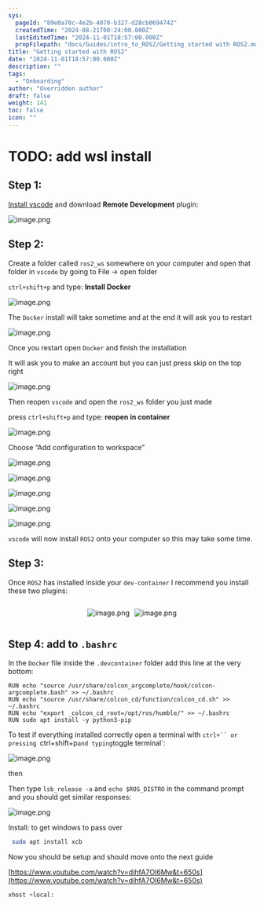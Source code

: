 ```yaml
---
sys:
  pageId: "89e0a78c-4e2b-4070-b327-d28cb0694742"
  createdTime: "2024-08-21T00:24:00.000Z"
  lastEditedTime: "2024-11-01T18:57:00.000Z"
  propFilepath: "docs/Guides/intro_to_ROS2/Getting started with ROS2.md"
title: "Getting started with ROS2"
date: "2024-11-01T18:57:00.000Z"
description: ""
tags:
  - "Onboarding"
author: "Overridden author"
draft: false
weight: 141
toc: false
icon: ""
---
```


# TODO: add wsl install

## Step 1:

[Install vscode](https://code.visualstudio.com/download) and download **Remote Development** plugin:

![image.png](https://prod-files-secure.s3.us-west-2.amazonaws.com/d518164a-d88e-44d1-a4ee-3adb3bd8bce0/efb52993-1881-4a40-b95e-6f020334f022/image.png?X-Amz-Algorithm=AWS4-HMAC-SHA256&X-Amz-Content-Sha256=UNSIGNED-PAYLOAD&X-Amz-Credential=ASIAZI2LB466Z6CMVZ7L%2F20250328%2Fus-west-2%2Fs3%2Faws4_request&X-Amz-Date=20250328T140837Z&X-Amz-Expires=3600&X-Amz-Security-Token=IQoJb3JpZ2luX2VjEPb%2F%2F%2F%2F%2F%2F%2F%2F%2F%2FwEaCXVzLXdlc3QtMiJIMEYCIQCNn1RJL9WevyNIeNC513v4k15Z8D2V%2FH1%2B9jIjxbF2iAIhAKx2Al1GMbvM%2F2%2BLwfWrNnRJqnR5ShxvCFoICRI2aeEzKv8DCF8QABoMNjM3NDIzMTgzODA1IgxoiA0%2FZKzUh9b5agAq3APyP%2BdnuQ8AeV%2BwR1XZY6KIBx0Znv9GJQkfPrLwrlypLgpxvyzNJPOmiyHrNcWKnywE9w1SKW0BdxhBQlswcf5V2lA3ItgQhIE7zFNpYzZE%2BuKtZNB3ORbx08CNDggWmiknjAZvL%2FgOmM7WJi19Ur8uv1hSO%2Bf5nA0cfPxJokZwdlPLuN1T1z8YqFb%2FPPPoECHWoCdDAHb43mFeN6KGcH2QTYyqOxB9rfxbLjEteE5I7vIixET%2B54fW3tYqfmdaKlBfJxj3VpFFCuSG0O2NCTNJ%2BfsGJcl5tdVZh2DX2I1%2Fr7XBv4uPRjV%2FbYoH1E%2BveUxxT5Rl4EDy0Q9T3ACBZfGtEa7du0BV0c20LFi8%2Be5dRnEntGgBjsW%2BVhlmK7iNV2Y7brb18Cd30kyRUh4DnNxpsPpgokbJZOmu6PMVXWf26e5hq%2Bfi0X7YUyLpBg2aLF0qgg36776H3ZruPNZWMWlVXdWUSmNIETAecinGZZiAACTw%2Fk%2BPGokbm0q%2BeSbJrXt2P5udi09QNmxStjwDZ40204aEsmf25QgWnCAZu6N34ujPkMbrvGQYYbKWYq4JfC2MNYJgPcklZM4sirdoS%2FJHXmY0GRw7VA99ITOnZQKnxR6HJa6LYv5z5P%2B0uDCI0Zq%2FBjqkAadrBvumvtIjoZ4rZGDzaPsutz2S4UQ37MqvWkFFX1GZC2gvFk61vgOh1B91RxKlfW4%2By357J2%2FOBgIsLhlLxyowQUuXNeMTVK%2Fop9dBOmqcgPa19K%2BDmQCB%2BIj%2Fh58v3CDY7ReTbGvcGbaOCB8tYT9yQS4pIXQg%2BNXG3qsvqDMXLTCwHpyGUQLfrOPJe5rrcAsHZ2LugDeyAoxPK96VomP6F8RI&X-Amz-Signature=fc1829f5e621778b91a4d3a33dd37cdad3ed7b8ef142cf761e8662d8b3d942ec&X-Amz-SignedHeaders=host&x-id=GetObject)

## Step 2:

Create a folder called `ros2_ws` somewhere on your computer and open that folder in `vscode` by going to File → open folder 

`ctrl+shift+p` and type: **Install Docker**

![image.png](https://prod-files-secure.s3.us-west-2.amazonaws.com/d518164a-d88e-44d1-a4ee-3adb3bd8bce0/2269dc0e-1cd5-47ff-bceb-c04ad9b2eab0/image.png?X-Amz-Algorithm=AWS4-HMAC-SHA256&X-Amz-Content-Sha256=UNSIGNED-PAYLOAD&X-Amz-Credential=ASIAZI2LB466Z6CMVZ7L%2F20250328%2Fus-west-2%2Fs3%2Faws4_request&X-Amz-Date=20250328T140837Z&X-Amz-Expires=3600&X-Amz-Security-Token=IQoJb3JpZ2luX2VjEPb%2F%2F%2F%2F%2F%2F%2F%2F%2F%2FwEaCXVzLXdlc3QtMiJIMEYCIQCNn1RJL9WevyNIeNC513v4k15Z8D2V%2FH1%2B9jIjxbF2iAIhAKx2Al1GMbvM%2F2%2BLwfWrNnRJqnR5ShxvCFoICRI2aeEzKv8DCF8QABoMNjM3NDIzMTgzODA1IgxoiA0%2FZKzUh9b5agAq3APyP%2BdnuQ8AeV%2BwR1XZY6KIBx0Znv9GJQkfPrLwrlypLgpxvyzNJPOmiyHrNcWKnywE9w1SKW0BdxhBQlswcf5V2lA3ItgQhIE7zFNpYzZE%2BuKtZNB3ORbx08CNDggWmiknjAZvL%2FgOmM7WJi19Ur8uv1hSO%2Bf5nA0cfPxJokZwdlPLuN1T1z8YqFb%2FPPPoECHWoCdDAHb43mFeN6KGcH2QTYyqOxB9rfxbLjEteE5I7vIixET%2B54fW3tYqfmdaKlBfJxj3VpFFCuSG0O2NCTNJ%2BfsGJcl5tdVZh2DX2I1%2Fr7XBv4uPRjV%2FbYoH1E%2BveUxxT5Rl4EDy0Q9T3ACBZfGtEa7du0BV0c20LFi8%2Be5dRnEntGgBjsW%2BVhlmK7iNV2Y7brb18Cd30kyRUh4DnNxpsPpgokbJZOmu6PMVXWf26e5hq%2Bfi0X7YUyLpBg2aLF0qgg36776H3ZruPNZWMWlVXdWUSmNIETAecinGZZiAACTw%2Fk%2BPGokbm0q%2BeSbJrXt2P5udi09QNmxStjwDZ40204aEsmf25QgWnCAZu6N34ujPkMbrvGQYYbKWYq4JfC2MNYJgPcklZM4sirdoS%2FJHXmY0GRw7VA99ITOnZQKnxR6HJa6LYv5z5P%2B0uDCI0Zq%2FBjqkAadrBvumvtIjoZ4rZGDzaPsutz2S4UQ37MqvWkFFX1GZC2gvFk61vgOh1B91RxKlfW4%2By357J2%2FOBgIsLhlLxyowQUuXNeMTVK%2Fop9dBOmqcgPa19K%2BDmQCB%2BIj%2Fh58v3CDY7ReTbGvcGbaOCB8tYT9yQS4pIXQg%2BNXG3qsvqDMXLTCwHpyGUQLfrOPJe5rrcAsHZ2LugDeyAoxPK96VomP6F8RI&X-Amz-Signature=20a5113d451dd5d6d959888260ac4c6f91c3f3dc0d58de3f0368eccf29631422&X-Amz-SignedHeaders=host&x-id=GetObject)

The `Docker` install will take sometime and at the end it will ask you to restart

![image.png](https://prod-files-secure.s3.us-west-2.amazonaws.com/d518164a-d88e-44d1-a4ee-3adb3bd8bce0/ed233f78-be33-4b1f-b89c-9c346c0e961e/image.png?X-Amz-Algorithm=AWS4-HMAC-SHA256&X-Amz-Content-Sha256=UNSIGNED-PAYLOAD&X-Amz-Credential=ASIAZI2LB466Z6CMVZ7L%2F20250328%2Fus-west-2%2Fs3%2Faws4_request&X-Amz-Date=20250328T140837Z&X-Amz-Expires=3600&X-Amz-Security-Token=IQoJb3JpZ2luX2VjEPb%2F%2F%2F%2F%2F%2F%2F%2F%2F%2FwEaCXVzLXdlc3QtMiJIMEYCIQCNn1RJL9WevyNIeNC513v4k15Z8D2V%2FH1%2B9jIjxbF2iAIhAKx2Al1GMbvM%2F2%2BLwfWrNnRJqnR5ShxvCFoICRI2aeEzKv8DCF8QABoMNjM3NDIzMTgzODA1IgxoiA0%2FZKzUh9b5agAq3APyP%2BdnuQ8AeV%2BwR1XZY6KIBx0Znv9GJQkfPrLwrlypLgpxvyzNJPOmiyHrNcWKnywE9w1SKW0BdxhBQlswcf5V2lA3ItgQhIE7zFNpYzZE%2BuKtZNB3ORbx08CNDggWmiknjAZvL%2FgOmM7WJi19Ur8uv1hSO%2Bf5nA0cfPxJokZwdlPLuN1T1z8YqFb%2FPPPoECHWoCdDAHb43mFeN6KGcH2QTYyqOxB9rfxbLjEteE5I7vIixET%2B54fW3tYqfmdaKlBfJxj3VpFFCuSG0O2NCTNJ%2BfsGJcl5tdVZh2DX2I1%2Fr7XBv4uPRjV%2FbYoH1E%2BveUxxT5Rl4EDy0Q9T3ACBZfGtEa7du0BV0c20LFi8%2Be5dRnEntGgBjsW%2BVhlmK7iNV2Y7brb18Cd30kyRUh4DnNxpsPpgokbJZOmu6PMVXWf26e5hq%2Bfi0X7YUyLpBg2aLF0qgg36776H3ZruPNZWMWlVXdWUSmNIETAecinGZZiAACTw%2Fk%2BPGokbm0q%2BeSbJrXt2P5udi09QNmxStjwDZ40204aEsmf25QgWnCAZu6N34ujPkMbrvGQYYbKWYq4JfC2MNYJgPcklZM4sirdoS%2FJHXmY0GRw7VA99ITOnZQKnxR6HJa6LYv5z5P%2B0uDCI0Zq%2FBjqkAadrBvumvtIjoZ4rZGDzaPsutz2S4UQ37MqvWkFFX1GZC2gvFk61vgOh1B91RxKlfW4%2By357J2%2FOBgIsLhlLxyowQUuXNeMTVK%2Fop9dBOmqcgPa19K%2BDmQCB%2BIj%2Fh58v3CDY7ReTbGvcGbaOCB8tYT9yQS4pIXQg%2BNXG3qsvqDMXLTCwHpyGUQLfrOPJe5rrcAsHZ2LugDeyAoxPK96VomP6F8RI&X-Amz-Signature=70c6f4d8b5d4ad2b920098de5eac6f682846fa500b9cc7eab3daa20cb7cf0b1b&X-Amz-SignedHeaders=host&x-id=GetObject)

Once you restart open `Docker` and finish the installation

It will ask you to make an account but you can just press skip on the top right

![image.png](https://prod-files-secure.s3.us-west-2.amazonaws.com/d518164a-d88e-44d1-a4ee-3adb3bd8bce0/21010ad9-1659-4fd9-9f59-9932a09b2a3d/image.png?X-Amz-Algorithm=AWS4-HMAC-SHA256&X-Amz-Content-Sha256=UNSIGNED-PAYLOAD&X-Amz-Credential=ASIAZI2LB466Z6CMVZ7L%2F20250328%2Fus-west-2%2Fs3%2Faws4_request&X-Amz-Date=20250328T140837Z&X-Amz-Expires=3600&X-Amz-Security-Token=IQoJb3JpZ2luX2VjEPb%2F%2F%2F%2F%2F%2F%2F%2F%2F%2FwEaCXVzLXdlc3QtMiJIMEYCIQCNn1RJL9WevyNIeNC513v4k15Z8D2V%2FH1%2B9jIjxbF2iAIhAKx2Al1GMbvM%2F2%2BLwfWrNnRJqnR5ShxvCFoICRI2aeEzKv8DCF8QABoMNjM3NDIzMTgzODA1IgxoiA0%2FZKzUh9b5agAq3APyP%2BdnuQ8AeV%2BwR1XZY6KIBx0Znv9GJQkfPrLwrlypLgpxvyzNJPOmiyHrNcWKnywE9w1SKW0BdxhBQlswcf5V2lA3ItgQhIE7zFNpYzZE%2BuKtZNB3ORbx08CNDggWmiknjAZvL%2FgOmM7WJi19Ur8uv1hSO%2Bf5nA0cfPxJokZwdlPLuN1T1z8YqFb%2FPPPoECHWoCdDAHb43mFeN6KGcH2QTYyqOxB9rfxbLjEteE5I7vIixET%2B54fW3tYqfmdaKlBfJxj3VpFFCuSG0O2NCTNJ%2BfsGJcl5tdVZh2DX2I1%2Fr7XBv4uPRjV%2FbYoH1E%2BveUxxT5Rl4EDy0Q9T3ACBZfGtEa7du0BV0c20LFi8%2Be5dRnEntGgBjsW%2BVhlmK7iNV2Y7brb18Cd30kyRUh4DnNxpsPpgokbJZOmu6PMVXWf26e5hq%2Bfi0X7YUyLpBg2aLF0qgg36776H3ZruPNZWMWlVXdWUSmNIETAecinGZZiAACTw%2Fk%2BPGokbm0q%2BeSbJrXt2P5udi09QNmxStjwDZ40204aEsmf25QgWnCAZu6N34ujPkMbrvGQYYbKWYq4JfC2MNYJgPcklZM4sirdoS%2FJHXmY0GRw7VA99ITOnZQKnxR6HJa6LYv5z5P%2B0uDCI0Zq%2FBjqkAadrBvumvtIjoZ4rZGDzaPsutz2S4UQ37MqvWkFFX1GZC2gvFk61vgOh1B91RxKlfW4%2By357J2%2FOBgIsLhlLxyowQUuXNeMTVK%2Fop9dBOmqcgPa19K%2BDmQCB%2BIj%2Fh58v3CDY7ReTbGvcGbaOCB8tYT9yQS4pIXQg%2BNXG3qsvqDMXLTCwHpyGUQLfrOPJe5rrcAsHZ2LugDeyAoxPK96VomP6F8RI&X-Amz-Signature=ef15556a3ab3b5ca0607be1ec0b4fd817e2aede5cc953b98ef32d41514b4bb6e&X-Amz-SignedHeaders=host&x-id=GetObject)

Then reopen `vscode` and open the `ros2_ws` folder you just made

press `ctrl+shift+p` and type: **reopen in container**

![image.png](https://prod-files-secure.s3.us-west-2.amazonaws.com/d518164a-d88e-44d1-a4ee-3adb3bd8bce0/4e93b8c2-41ad-488c-8095-c74205196118/image.png?X-Amz-Algorithm=AWS4-HMAC-SHA256&X-Amz-Content-Sha256=UNSIGNED-PAYLOAD&X-Amz-Credential=ASIAZI2LB466Z6CMVZ7L%2F20250328%2Fus-west-2%2Fs3%2Faws4_request&X-Amz-Date=20250328T140837Z&X-Amz-Expires=3600&X-Amz-Security-Token=IQoJb3JpZ2luX2VjEPb%2F%2F%2F%2F%2F%2F%2F%2F%2F%2FwEaCXVzLXdlc3QtMiJIMEYCIQCNn1RJL9WevyNIeNC513v4k15Z8D2V%2FH1%2B9jIjxbF2iAIhAKx2Al1GMbvM%2F2%2BLwfWrNnRJqnR5ShxvCFoICRI2aeEzKv8DCF8QABoMNjM3NDIzMTgzODA1IgxoiA0%2FZKzUh9b5agAq3APyP%2BdnuQ8AeV%2BwR1XZY6KIBx0Znv9GJQkfPrLwrlypLgpxvyzNJPOmiyHrNcWKnywE9w1SKW0BdxhBQlswcf5V2lA3ItgQhIE7zFNpYzZE%2BuKtZNB3ORbx08CNDggWmiknjAZvL%2FgOmM7WJi19Ur8uv1hSO%2Bf5nA0cfPxJokZwdlPLuN1T1z8YqFb%2FPPPoECHWoCdDAHb43mFeN6KGcH2QTYyqOxB9rfxbLjEteE5I7vIixET%2B54fW3tYqfmdaKlBfJxj3VpFFCuSG0O2NCTNJ%2BfsGJcl5tdVZh2DX2I1%2Fr7XBv4uPRjV%2FbYoH1E%2BveUxxT5Rl4EDy0Q9T3ACBZfGtEa7du0BV0c20LFi8%2Be5dRnEntGgBjsW%2BVhlmK7iNV2Y7brb18Cd30kyRUh4DnNxpsPpgokbJZOmu6PMVXWf26e5hq%2Bfi0X7YUyLpBg2aLF0qgg36776H3ZruPNZWMWlVXdWUSmNIETAecinGZZiAACTw%2Fk%2BPGokbm0q%2BeSbJrXt2P5udi09QNmxStjwDZ40204aEsmf25QgWnCAZu6N34ujPkMbrvGQYYbKWYq4JfC2MNYJgPcklZM4sirdoS%2FJHXmY0GRw7VA99ITOnZQKnxR6HJa6LYv5z5P%2B0uDCI0Zq%2FBjqkAadrBvumvtIjoZ4rZGDzaPsutz2S4UQ37MqvWkFFX1GZC2gvFk61vgOh1B91RxKlfW4%2By357J2%2FOBgIsLhlLxyowQUuXNeMTVK%2Fop9dBOmqcgPa19K%2BDmQCB%2BIj%2Fh58v3CDY7ReTbGvcGbaOCB8tYT9yQS4pIXQg%2BNXG3qsvqDMXLTCwHpyGUQLfrOPJe5rrcAsHZ2LugDeyAoxPK96VomP6F8RI&X-Amz-Signature=e66809044fd6d4aa002c4004cd32b9ed901912d028120653964411fbf8eed7d6&X-Amz-SignedHeaders=host&x-id=GetObject)

Choose “Add configuration to workspace”

![image.png](https://prod-files-secure.s3.us-west-2.amazonaws.com/d518164a-d88e-44d1-a4ee-3adb3bd8bce0/9560b282-5060-4989-ba37-97e7b2c22476/image.png?X-Amz-Algorithm=AWS4-HMAC-SHA256&X-Amz-Content-Sha256=UNSIGNED-PAYLOAD&X-Amz-Credential=ASIAZI2LB466Z6CMVZ7L%2F20250328%2Fus-west-2%2Fs3%2Faws4_request&X-Amz-Date=20250328T140837Z&X-Amz-Expires=3600&X-Amz-Security-Token=IQoJb3JpZ2luX2VjEPb%2F%2F%2F%2F%2F%2F%2F%2F%2F%2FwEaCXVzLXdlc3QtMiJIMEYCIQCNn1RJL9WevyNIeNC513v4k15Z8D2V%2FH1%2B9jIjxbF2iAIhAKx2Al1GMbvM%2F2%2BLwfWrNnRJqnR5ShxvCFoICRI2aeEzKv8DCF8QABoMNjM3NDIzMTgzODA1IgxoiA0%2FZKzUh9b5agAq3APyP%2BdnuQ8AeV%2BwR1XZY6KIBx0Znv9GJQkfPrLwrlypLgpxvyzNJPOmiyHrNcWKnywE9w1SKW0BdxhBQlswcf5V2lA3ItgQhIE7zFNpYzZE%2BuKtZNB3ORbx08CNDggWmiknjAZvL%2FgOmM7WJi19Ur8uv1hSO%2Bf5nA0cfPxJokZwdlPLuN1T1z8YqFb%2FPPPoECHWoCdDAHb43mFeN6KGcH2QTYyqOxB9rfxbLjEteE5I7vIixET%2B54fW3tYqfmdaKlBfJxj3VpFFCuSG0O2NCTNJ%2BfsGJcl5tdVZh2DX2I1%2Fr7XBv4uPRjV%2FbYoH1E%2BveUxxT5Rl4EDy0Q9T3ACBZfGtEa7du0BV0c20LFi8%2Be5dRnEntGgBjsW%2BVhlmK7iNV2Y7brb18Cd30kyRUh4DnNxpsPpgokbJZOmu6PMVXWf26e5hq%2Bfi0X7YUyLpBg2aLF0qgg36776H3ZruPNZWMWlVXdWUSmNIETAecinGZZiAACTw%2Fk%2BPGokbm0q%2BeSbJrXt2P5udi09QNmxStjwDZ40204aEsmf25QgWnCAZu6N34ujPkMbrvGQYYbKWYq4JfC2MNYJgPcklZM4sirdoS%2FJHXmY0GRw7VA99ITOnZQKnxR6HJa6LYv5z5P%2B0uDCI0Zq%2FBjqkAadrBvumvtIjoZ4rZGDzaPsutz2S4UQ37MqvWkFFX1GZC2gvFk61vgOh1B91RxKlfW4%2By357J2%2FOBgIsLhlLxyowQUuXNeMTVK%2Fop9dBOmqcgPa19K%2BDmQCB%2BIj%2Fh58v3CDY7ReTbGvcGbaOCB8tYT9yQS4pIXQg%2BNXG3qsvqDMXLTCwHpyGUQLfrOPJe5rrcAsHZ2LugDeyAoxPK96VomP6F8RI&X-Amz-Signature=64eb4efd58af001df8331b767fcef4a1312e3099e892c6a2ddbabbaa47108ae2&X-Amz-SignedHeaders=host&x-id=GetObject)

![image.png](https://prod-files-secure.s3.us-west-2.amazonaws.com/d518164a-d88e-44d1-a4ee-3adb3bd8bce0/2ee63f81-886b-48e8-a553-dc6e5eac99e4/image.png?X-Amz-Algorithm=AWS4-HMAC-SHA256&X-Amz-Content-Sha256=UNSIGNED-PAYLOAD&X-Amz-Credential=ASIAZI2LB466Z6CMVZ7L%2F20250328%2Fus-west-2%2Fs3%2Faws4_request&X-Amz-Date=20250328T140837Z&X-Amz-Expires=3600&X-Amz-Security-Token=IQoJb3JpZ2luX2VjEPb%2F%2F%2F%2F%2F%2F%2F%2F%2F%2FwEaCXVzLXdlc3QtMiJIMEYCIQCNn1RJL9WevyNIeNC513v4k15Z8D2V%2FH1%2B9jIjxbF2iAIhAKx2Al1GMbvM%2F2%2BLwfWrNnRJqnR5ShxvCFoICRI2aeEzKv8DCF8QABoMNjM3NDIzMTgzODA1IgxoiA0%2FZKzUh9b5agAq3APyP%2BdnuQ8AeV%2BwR1XZY6KIBx0Znv9GJQkfPrLwrlypLgpxvyzNJPOmiyHrNcWKnywE9w1SKW0BdxhBQlswcf5V2lA3ItgQhIE7zFNpYzZE%2BuKtZNB3ORbx08CNDggWmiknjAZvL%2FgOmM7WJi19Ur8uv1hSO%2Bf5nA0cfPxJokZwdlPLuN1T1z8YqFb%2FPPPoECHWoCdDAHb43mFeN6KGcH2QTYyqOxB9rfxbLjEteE5I7vIixET%2B54fW3tYqfmdaKlBfJxj3VpFFCuSG0O2NCTNJ%2BfsGJcl5tdVZh2DX2I1%2Fr7XBv4uPRjV%2FbYoH1E%2BveUxxT5Rl4EDy0Q9T3ACBZfGtEa7du0BV0c20LFi8%2Be5dRnEntGgBjsW%2BVhlmK7iNV2Y7brb18Cd30kyRUh4DnNxpsPpgokbJZOmu6PMVXWf26e5hq%2Bfi0X7YUyLpBg2aLF0qgg36776H3ZruPNZWMWlVXdWUSmNIETAecinGZZiAACTw%2Fk%2BPGokbm0q%2BeSbJrXt2P5udi09QNmxStjwDZ40204aEsmf25QgWnCAZu6N34ujPkMbrvGQYYbKWYq4JfC2MNYJgPcklZM4sirdoS%2FJHXmY0GRw7VA99ITOnZQKnxR6HJa6LYv5z5P%2B0uDCI0Zq%2FBjqkAadrBvumvtIjoZ4rZGDzaPsutz2S4UQ37MqvWkFFX1GZC2gvFk61vgOh1B91RxKlfW4%2By357J2%2FOBgIsLhlLxyowQUuXNeMTVK%2Fop9dBOmqcgPa19K%2BDmQCB%2BIj%2Fh58v3CDY7ReTbGvcGbaOCB8tYT9yQS4pIXQg%2BNXG3qsvqDMXLTCwHpyGUQLfrOPJe5rrcAsHZ2LugDeyAoxPK96VomP6F8RI&X-Amz-Signature=8335d793b232c4fcdac6693f0365635f0b1aa181f3cbdc6f41308a9bb9091aeb&X-Amz-SignedHeaders=host&x-id=GetObject)

![image.png](https://prod-files-secure.s3.us-west-2.amazonaws.com/d518164a-d88e-44d1-a4ee-3adb3bd8bce0/ae1580b2-b048-407e-aed9-b584224a7a04/image.png?X-Amz-Algorithm=AWS4-HMAC-SHA256&X-Amz-Content-Sha256=UNSIGNED-PAYLOAD&X-Amz-Credential=ASIAZI2LB466Z6CMVZ7L%2F20250328%2Fus-west-2%2Fs3%2Faws4_request&X-Amz-Date=20250328T140837Z&X-Amz-Expires=3600&X-Amz-Security-Token=IQoJb3JpZ2luX2VjEPb%2F%2F%2F%2F%2F%2F%2F%2F%2F%2FwEaCXVzLXdlc3QtMiJIMEYCIQCNn1RJL9WevyNIeNC513v4k15Z8D2V%2FH1%2B9jIjxbF2iAIhAKx2Al1GMbvM%2F2%2BLwfWrNnRJqnR5ShxvCFoICRI2aeEzKv8DCF8QABoMNjM3NDIzMTgzODA1IgxoiA0%2FZKzUh9b5agAq3APyP%2BdnuQ8AeV%2BwR1XZY6KIBx0Znv9GJQkfPrLwrlypLgpxvyzNJPOmiyHrNcWKnywE9w1SKW0BdxhBQlswcf5V2lA3ItgQhIE7zFNpYzZE%2BuKtZNB3ORbx08CNDggWmiknjAZvL%2FgOmM7WJi19Ur8uv1hSO%2Bf5nA0cfPxJokZwdlPLuN1T1z8YqFb%2FPPPoECHWoCdDAHb43mFeN6KGcH2QTYyqOxB9rfxbLjEteE5I7vIixET%2B54fW3tYqfmdaKlBfJxj3VpFFCuSG0O2NCTNJ%2BfsGJcl5tdVZh2DX2I1%2Fr7XBv4uPRjV%2FbYoH1E%2BveUxxT5Rl4EDy0Q9T3ACBZfGtEa7du0BV0c20LFi8%2Be5dRnEntGgBjsW%2BVhlmK7iNV2Y7brb18Cd30kyRUh4DnNxpsPpgokbJZOmu6PMVXWf26e5hq%2Bfi0X7YUyLpBg2aLF0qgg36776H3ZruPNZWMWlVXdWUSmNIETAecinGZZiAACTw%2Fk%2BPGokbm0q%2BeSbJrXt2P5udi09QNmxStjwDZ40204aEsmf25QgWnCAZu6N34ujPkMbrvGQYYbKWYq4JfC2MNYJgPcklZM4sirdoS%2FJHXmY0GRw7VA99ITOnZQKnxR6HJa6LYv5z5P%2B0uDCI0Zq%2FBjqkAadrBvumvtIjoZ4rZGDzaPsutz2S4UQ37MqvWkFFX1GZC2gvFk61vgOh1B91RxKlfW4%2By357J2%2FOBgIsLhlLxyowQUuXNeMTVK%2Fop9dBOmqcgPa19K%2BDmQCB%2BIj%2Fh58v3CDY7ReTbGvcGbaOCB8tYT9yQS4pIXQg%2BNXG3qsvqDMXLTCwHpyGUQLfrOPJe5rrcAsHZ2LugDeyAoxPK96VomP6F8RI&X-Amz-Signature=5e35dd52a54a10a47995640051893fdbd8ec7733880416aae7595f0abe36d078&X-Amz-SignedHeaders=host&x-id=GetObject)

![image.png](https://prod-files-secure.s3.us-west-2.amazonaws.com/d518164a-d88e-44d1-a4ee-3adb3bd8bce0/53255b28-f75e-430f-b9e3-c0ac8577e42b/image.png?X-Amz-Algorithm=AWS4-HMAC-SHA256&X-Amz-Content-Sha256=UNSIGNED-PAYLOAD&X-Amz-Credential=ASIAZI2LB466Z6CMVZ7L%2F20250328%2Fus-west-2%2Fs3%2Faws4_request&X-Amz-Date=20250328T140837Z&X-Amz-Expires=3600&X-Amz-Security-Token=IQoJb3JpZ2luX2VjEPb%2F%2F%2F%2F%2F%2F%2F%2F%2F%2FwEaCXVzLXdlc3QtMiJIMEYCIQCNn1RJL9WevyNIeNC513v4k15Z8D2V%2FH1%2B9jIjxbF2iAIhAKx2Al1GMbvM%2F2%2BLwfWrNnRJqnR5ShxvCFoICRI2aeEzKv8DCF8QABoMNjM3NDIzMTgzODA1IgxoiA0%2FZKzUh9b5agAq3APyP%2BdnuQ8AeV%2BwR1XZY6KIBx0Znv9GJQkfPrLwrlypLgpxvyzNJPOmiyHrNcWKnywE9w1SKW0BdxhBQlswcf5V2lA3ItgQhIE7zFNpYzZE%2BuKtZNB3ORbx08CNDggWmiknjAZvL%2FgOmM7WJi19Ur8uv1hSO%2Bf5nA0cfPxJokZwdlPLuN1T1z8YqFb%2FPPPoECHWoCdDAHb43mFeN6KGcH2QTYyqOxB9rfxbLjEteE5I7vIixET%2B54fW3tYqfmdaKlBfJxj3VpFFCuSG0O2NCTNJ%2BfsGJcl5tdVZh2DX2I1%2Fr7XBv4uPRjV%2FbYoH1E%2BveUxxT5Rl4EDy0Q9T3ACBZfGtEa7du0BV0c20LFi8%2Be5dRnEntGgBjsW%2BVhlmK7iNV2Y7brb18Cd30kyRUh4DnNxpsPpgokbJZOmu6PMVXWf26e5hq%2Bfi0X7YUyLpBg2aLF0qgg36776H3ZruPNZWMWlVXdWUSmNIETAecinGZZiAACTw%2Fk%2BPGokbm0q%2BeSbJrXt2P5udi09QNmxStjwDZ40204aEsmf25QgWnCAZu6N34ujPkMbrvGQYYbKWYq4JfC2MNYJgPcklZM4sirdoS%2FJHXmY0GRw7VA99ITOnZQKnxR6HJa6LYv5z5P%2B0uDCI0Zq%2FBjqkAadrBvumvtIjoZ4rZGDzaPsutz2S4UQ37MqvWkFFX1GZC2gvFk61vgOh1B91RxKlfW4%2By357J2%2FOBgIsLhlLxyowQUuXNeMTVK%2Fop9dBOmqcgPa19K%2BDmQCB%2BIj%2Fh58v3CDY7ReTbGvcGbaOCB8tYT9yQS4pIXQg%2BNXG3qsvqDMXLTCwHpyGUQLfrOPJe5rrcAsHZ2LugDeyAoxPK96VomP6F8RI&X-Amz-Signature=62970fec8370774dcf9e7932374d9ccf46b0d9fafe47308d38ff0f8affb2de46&X-Amz-SignedHeaders=host&x-id=GetObject)

![image.png](https://prod-files-secure.s3.us-west-2.amazonaws.com/d518164a-d88e-44d1-a4ee-3adb3bd8bce0/7c562767-5af9-4ffb-97d1-327bcdf4ee00/image.png?X-Amz-Algorithm=AWS4-HMAC-SHA256&X-Amz-Content-Sha256=UNSIGNED-PAYLOAD&X-Amz-Credential=ASIAZI2LB466Z6CMVZ7L%2F20250328%2Fus-west-2%2Fs3%2Faws4_request&X-Amz-Date=20250328T140837Z&X-Amz-Expires=3600&X-Amz-Security-Token=IQoJb3JpZ2luX2VjEPb%2F%2F%2F%2F%2F%2F%2F%2F%2F%2FwEaCXVzLXdlc3QtMiJIMEYCIQCNn1RJL9WevyNIeNC513v4k15Z8D2V%2FH1%2B9jIjxbF2iAIhAKx2Al1GMbvM%2F2%2BLwfWrNnRJqnR5ShxvCFoICRI2aeEzKv8DCF8QABoMNjM3NDIzMTgzODA1IgxoiA0%2FZKzUh9b5agAq3APyP%2BdnuQ8AeV%2BwR1XZY6KIBx0Znv9GJQkfPrLwrlypLgpxvyzNJPOmiyHrNcWKnywE9w1SKW0BdxhBQlswcf5V2lA3ItgQhIE7zFNpYzZE%2BuKtZNB3ORbx08CNDggWmiknjAZvL%2FgOmM7WJi19Ur8uv1hSO%2Bf5nA0cfPxJokZwdlPLuN1T1z8YqFb%2FPPPoECHWoCdDAHb43mFeN6KGcH2QTYyqOxB9rfxbLjEteE5I7vIixET%2B54fW3tYqfmdaKlBfJxj3VpFFCuSG0O2NCTNJ%2BfsGJcl5tdVZh2DX2I1%2Fr7XBv4uPRjV%2FbYoH1E%2BveUxxT5Rl4EDy0Q9T3ACBZfGtEa7du0BV0c20LFi8%2Be5dRnEntGgBjsW%2BVhlmK7iNV2Y7brb18Cd30kyRUh4DnNxpsPpgokbJZOmu6PMVXWf26e5hq%2Bfi0X7YUyLpBg2aLF0qgg36776H3ZruPNZWMWlVXdWUSmNIETAecinGZZiAACTw%2Fk%2BPGokbm0q%2BeSbJrXt2P5udi09QNmxStjwDZ40204aEsmf25QgWnCAZu6N34ujPkMbrvGQYYbKWYq4JfC2MNYJgPcklZM4sirdoS%2FJHXmY0GRw7VA99ITOnZQKnxR6HJa6LYv5z5P%2B0uDCI0Zq%2FBjqkAadrBvumvtIjoZ4rZGDzaPsutz2S4UQ37MqvWkFFX1GZC2gvFk61vgOh1B91RxKlfW4%2By357J2%2FOBgIsLhlLxyowQUuXNeMTVK%2Fop9dBOmqcgPa19K%2BDmQCB%2BIj%2Fh58v3CDY7ReTbGvcGbaOCB8tYT9yQS4pIXQg%2BNXG3qsvqDMXLTCwHpyGUQLfrOPJe5rrcAsHZ2LugDeyAoxPK96VomP6F8RI&X-Amz-Signature=3ba915a52137c37f0a99f692ce60d9c4717803f01ce0fb8ef70fd26a1a26e9d6&X-Amz-SignedHeaders=host&x-id=GetObject)

`vscode` will now install `ROS2` onto your computer so this may take some time.

## Step 3:

Once `ROS2` has installed inside your `dev-container` I recommend you install these two plugins:

<div style="display: flex;flex-direction: row; column-gap:10px; max-width: 630px;justify-content: center;">
<div>

![image.png](https://prod-files-secure.s3.us-west-2.amazonaws.com/d518164a-d88e-44d1-a4ee-3adb3bd8bce0/3fc3d550-5a54-4ba1-ba6b-faa01cdb7369/image.png?X-Amz-Algorithm=AWS4-HMAC-SHA256&X-Amz-Content-Sha256=UNSIGNED-PAYLOAD&X-Amz-Credential=ASIAZI2LB466Q2XSX7WV%2F20250328%2Fus-west-2%2Fs3%2Faws4_request&X-Amz-Date=20250328T140838Z&X-Amz-Expires=3600&X-Amz-Security-Token=IQoJb3JpZ2luX2VjEPb%2F%2F%2F%2F%2F%2F%2F%2F%2F%2FwEaCXVzLXdlc3QtMiJIMEYCIQDzPrjGTDwVfWwQ3BLVkJ3nWgTCQAskemniaEbt5MLlbQIhAPxJ22X6OaTYH31FM1ZTHgHWOHS3GynDFeUCE9MTtCTjKv8DCF8QABoMNjM3NDIzMTgzODA1IgwbF%2FYSxPh4F%2B8bkGsq3AO3bElsGjSeLZv32BFRIU72%2BS3%2FObQCS7UNaUAw0Qi2jzXEiB9zybF70iQwD%2FyTr5fMtjV7hVAd9Wo5X01p%2B0CkYXSjZhy7vpuxhdFZmkp2nsUX7wW3GzT1wclb%2FdBXD6P7cWjNFrpMjAFeSx%2BB62DCZObYKMo98D%2BsZ03D5o09RrFQgZ%2FCfWuH5fsCPdbmTzMeSVahYOIBqvPhBQWcoL1jGdwGqZlTj1Q7F9zjLQxAyhd%2BbhHyDN7VVicIWN9sbk7xYRFJkENKJQQF0A5ARNnONEks5r7QgareppnnPYhMdxI%2FQiEZ1K54UC1yG3I92MCpJkbtMCOgYJ%2BLhyzc57yhJI9YR1Bg%2BpfXh3zS84M8KZ%2FkDWpUl0tiq62Yf7wShhT2BPTodtVRo6Qwnch333Pi835Zyk50SI%2FQ4EmVeWWZutmKOEuC%2F1rOb9q8jgVU1FXt%2Bmw2TwDzYydgJmG9TnuCUto1m4xC6APEo58w2gwIZxWfBHkvpr940GH4%2BKc%2FHZFOLoxYWmqKpKG34nl2JuBY7%2BrL4DGAo%2BvUVq%2Fz1OqOd0qyH%2FZyjYIyCUXvxFKy%2B2NGyulAGqP1N%2FAOnJzlt4vUdJGu8M3gN86ORDkzitUXkqg7yP1BPj4Kl5Q%2F6zC00Zq%2FBjqkAa%2FeM%2BjUAiX1hbT0HB%2FiktPFyJ8DO7%2FEXPmCd%2FRvuyAHv1%2FgiOBdWE8e4SnLnvPlBAmiJ4BMEqdJkTRVJRmTdsMZs0GLHkmmz959NsPilQWko5wjC1F53Hs93YmNeQ0byshpQL0Wi3a%2B%2FtV6FiPsTf%2BZAO8nk74TkGvZnGvVxWlFx%2FA0tTTG9hspD5xJK5K6GrAc%2BQDhafZbNy010AzYQAFlM6F7&X-Amz-Signature=a316fe4e5f089663a23cbd51e0dcb5c68965a68bd18be67b299266cf9d7e84b2&X-Amz-SignedHeaders=host&x-id=GetObject)

</div>
<div>

![image.png](https://prod-files-secure.s3.us-west-2.amazonaws.com/d518164a-d88e-44d1-a4ee-3adb3bd8bce0/d994cc66-13c2-4093-a5a3-f84cf4601a82/image.png?X-Amz-Algorithm=AWS4-HMAC-SHA256&X-Amz-Content-Sha256=UNSIGNED-PAYLOAD&X-Amz-Credential=ASIAZI2LB466YOUHZOAT%2F20250328%2Fus-west-2%2Fs3%2Faws4_request&X-Amz-Date=20250328T140840Z&X-Amz-Expires=3600&X-Amz-Security-Token=IQoJb3JpZ2luX2VjEPb%2F%2F%2F%2F%2F%2F%2F%2F%2F%2FwEaCXVzLXdlc3QtMiJHMEUCIBaCm6frJ9fRn5i2brhlJqJH4cLdJLZfAaNJmiAoO1QNAiEAwiJB3s90WMclQLx7vhkN5nrjbx0t%2FWavUEZrQ3T3rtoq%2FwMIXxAAGgw2Mzc0MjMxODM4MDUiDB%2B3NNjZ0%2FFsfVYruircA8N5vZOrZrX35KATak4ESIAcOaHk8SeQO0Royo87nu4BRvRrXmkTZjO9I%2Ba%2BQKXtOKDmE0X1q8COL7KWMgyThGieHI3oYtoeGV5Jevu8dGt4mHnhw8C0KO7ZCxLRuSVqKbn3TYV0TnQ%2Fo7QPxepONmk5kWkiuuUHD6yCauUVcVML%2BjTOMBUu7YAwuJmdIiyweBltTD6sgF%2FMYsIG4RBmaRB75pP%2BQ%2B55GZYfNtHHLXQ06qw%2FD%2BLZqn8mr6oghOrk1BKxm4Mo%2BmN4gPrXfCzY5fVSxFGPI5dZ32%2Bn2Drt8rVgrQ5FnJ3E973GJgb%2BY4i5tTPkl6l78dK0LyLMkawqBin5DbXjmUAbhqeDXbQ%2BeGEKPMOvPLrzDpDIl%2BfCtdTdRcMKAv74BEE3tbE5kmO0qIXQgB5XS79I6zrAU9MDl1k9hFMRCPQ3ONLk3PNJihe06ozD4eN1aySrVbfnUZehWgcg3kBursoNt2i%2FygU8piWmN7whOrlv9YlacZnib3fNrmkQVqKJUtFuoAizRtpdTHQdqsrGxjLtURmb1M1Uf8bGG39oxOUtvavy0MBXJYpCcDDFrnYlwPioKCYYDgqflnO8cV42TW1ToIfj8ucprr8rzyxTi4CJHVFgFLygMOrQmr8GOqUBdWURc%2BXcG0%2F%2F%2B%2F0YfBkvaRGlP5gOEPkO9oaxel8kxz%2FWT%2BCM1h7nr20LSDUJdpOGb11u5naO4b3W4OpK7p%2Fz9bLIoo%2FAYTh99uygZy62HvDUBSdqzHs6VLaOUKEutXn2hqMC6P73tF2IyPPR8C9CS9FDFKSTfdwxRk0SK9DHBS3G0O8I%2F618gu7HFLNZxSWEvn%2BEG5pLX3J1ma1cQpTX6Zejmfaw&X-Amz-Signature=8de0cf1cfd52a71f36a2cdb791afc31493c8640e7e43df0273e0e506f1256a79&X-Amz-SignedHeaders=host&x-id=GetObject)

</div>
</div>

## Step 4: add to `.bashrc`

In the `Docker` file inside the `.devcontainer` folder add this line at the very bottom: 

```docker
RUN echo "source /usr/share/colcon_argcomplete/hook/colcon-argcomplete.bash" >> ~/.bashrc
RUN echo "source /usr/share/colcon_cd/function/colcon_cd.sh" >> ~/.bashrc
RUN echo "export _colcon_cd_root=/opt/ros/humble/" >> ~/.bashrc
RUN sudo apt install -y python3-pip 
```

To test if everything installed correctly open a terminal with `ctrl+`` or pressing `ctrl+shift+p` and typing `toggle terminal`:

![image.png](https://prod-files-secure.s3.us-west-2.amazonaws.com/d518164a-d88e-44d1-a4ee-3adb3bd8bce0/6a4943d8-b04e-4c02-9a58-775f3384d1a5/image.png?X-Amz-Algorithm=AWS4-HMAC-SHA256&X-Amz-Content-Sha256=UNSIGNED-PAYLOAD&X-Amz-Credential=ASIAZI2LB466Z6CMVZ7L%2F20250328%2Fus-west-2%2Fs3%2Faws4_request&X-Amz-Date=20250328T140837Z&X-Amz-Expires=3600&X-Amz-Security-Token=IQoJb3JpZ2luX2VjEPb%2F%2F%2F%2F%2F%2F%2F%2F%2F%2FwEaCXVzLXdlc3QtMiJIMEYCIQCNn1RJL9WevyNIeNC513v4k15Z8D2V%2FH1%2B9jIjxbF2iAIhAKx2Al1GMbvM%2F2%2BLwfWrNnRJqnR5ShxvCFoICRI2aeEzKv8DCF8QABoMNjM3NDIzMTgzODA1IgxoiA0%2FZKzUh9b5agAq3APyP%2BdnuQ8AeV%2BwR1XZY6KIBx0Znv9GJQkfPrLwrlypLgpxvyzNJPOmiyHrNcWKnywE9w1SKW0BdxhBQlswcf5V2lA3ItgQhIE7zFNpYzZE%2BuKtZNB3ORbx08CNDggWmiknjAZvL%2FgOmM7WJi19Ur8uv1hSO%2Bf5nA0cfPxJokZwdlPLuN1T1z8YqFb%2FPPPoECHWoCdDAHb43mFeN6KGcH2QTYyqOxB9rfxbLjEteE5I7vIixET%2B54fW3tYqfmdaKlBfJxj3VpFFCuSG0O2NCTNJ%2BfsGJcl5tdVZh2DX2I1%2Fr7XBv4uPRjV%2FbYoH1E%2BveUxxT5Rl4EDy0Q9T3ACBZfGtEa7du0BV0c20LFi8%2Be5dRnEntGgBjsW%2BVhlmK7iNV2Y7brb18Cd30kyRUh4DnNxpsPpgokbJZOmu6PMVXWf26e5hq%2Bfi0X7YUyLpBg2aLF0qgg36776H3ZruPNZWMWlVXdWUSmNIETAecinGZZiAACTw%2Fk%2BPGokbm0q%2BeSbJrXt2P5udi09QNmxStjwDZ40204aEsmf25QgWnCAZu6N34ujPkMbrvGQYYbKWYq4JfC2MNYJgPcklZM4sirdoS%2FJHXmY0GRw7VA99ITOnZQKnxR6HJa6LYv5z5P%2B0uDCI0Zq%2FBjqkAadrBvumvtIjoZ4rZGDzaPsutz2S4UQ37MqvWkFFX1GZC2gvFk61vgOh1B91RxKlfW4%2By357J2%2FOBgIsLhlLxyowQUuXNeMTVK%2Fop9dBOmqcgPa19K%2BDmQCB%2BIj%2Fh58v3CDY7ReTbGvcGbaOCB8tYT9yQS4pIXQg%2BNXG3qsvqDMXLTCwHpyGUQLfrOPJe5rrcAsHZ2LugDeyAoxPK96VomP6F8RI&X-Amz-Signature=3b409d1cb806d131cce5d82686481acf72d7905de6e9017468a9e66f9880e003&X-Amz-SignedHeaders=host&x-id=GetObject)

then 

Then type `lsb_release -a` and `echo $ROS_DISTRO` in the command prompt and you should get similar responses:

![image.png](https://prod-files-secure.s3.us-west-2.amazonaws.com/d518164a-d88e-44d1-a4ee-3adb3bd8bce0/3e635dec-a805-4e85-8b9e-d000e5b71a4e/image.png?X-Amz-Algorithm=AWS4-HMAC-SHA256&X-Amz-Content-Sha256=UNSIGNED-PAYLOAD&X-Amz-Credential=ASIAZI2LB466Z6CMVZ7L%2F20250328%2Fus-west-2%2Fs3%2Faws4_request&X-Amz-Date=20250328T140837Z&X-Amz-Expires=3600&X-Amz-Security-Token=IQoJb3JpZ2luX2VjEPb%2F%2F%2F%2F%2F%2F%2F%2F%2F%2FwEaCXVzLXdlc3QtMiJIMEYCIQCNn1RJL9WevyNIeNC513v4k15Z8D2V%2FH1%2B9jIjxbF2iAIhAKx2Al1GMbvM%2F2%2BLwfWrNnRJqnR5ShxvCFoICRI2aeEzKv8DCF8QABoMNjM3NDIzMTgzODA1IgxoiA0%2FZKzUh9b5agAq3APyP%2BdnuQ8AeV%2BwR1XZY6KIBx0Znv9GJQkfPrLwrlypLgpxvyzNJPOmiyHrNcWKnywE9w1SKW0BdxhBQlswcf5V2lA3ItgQhIE7zFNpYzZE%2BuKtZNB3ORbx08CNDggWmiknjAZvL%2FgOmM7WJi19Ur8uv1hSO%2Bf5nA0cfPxJokZwdlPLuN1T1z8YqFb%2FPPPoECHWoCdDAHb43mFeN6KGcH2QTYyqOxB9rfxbLjEteE5I7vIixET%2B54fW3tYqfmdaKlBfJxj3VpFFCuSG0O2NCTNJ%2BfsGJcl5tdVZh2DX2I1%2Fr7XBv4uPRjV%2FbYoH1E%2BveUxxT5Rl4EDy0Q9T3ACBZfGtEa7du0BV0c20LFi8%2Be5dRnEntGgBjsW%2BVhlmK7iNV2Y7brb18Cd30kyRUh4DnNxpsPpgokbJZOmu6PMVXWf26e5hq%2Bfi0X7YUyLpBg2aLF0qgg36776H3ZruPNZWMWlVXdWUSmNIETAecinGZZiAACTw%2Fk%2BPGokbm0q%2BeSbJrXt2P5udi09QNmxStjwDZ40204aEsmf25QgWnCAZu6N34ujPkMbrvGQYYbKWYq4JfC2MNYJgPcklZM4sirdoS%2FJHXmY0GRw7VA99ITOnZQKnxR6HJa6LYv5z5P%2B0uDCI0Zq%2FBjqkAadrBvumvtIjoZ4rZGDzaPsutz2S4UQ37MqvWkFFX1GZC2gvFk61vgOh1B91RxKlfW4%2By357J2%2FOBgIsLhlLxyowQUuXNeMTVK%2Fop9dBOmqcgPa19K%2BDmQCB%2BIj%2Fh58v3CDY7ReTbGvcGbaOCB8tYT9yQS4pIXQg%2BNXG3qsvqDMXLTCwHpyGUQLfrOPJe5rrcAsHZ2LugDeyAoxPK96VomP6F8RI&X-Amz-Signature=7e974340acfae146b90aafc9311124ac7b420279f615c4596eaa0ab1619f5a3b&X-Amz-SignedHeaders=host&x-id=GetObject)

Install:  to get windows to pass over

```bash
 sudo apt install xcb
```

Now you should be setup and should move onto the next guide 

[https://www.youtube.com/watch?v=dihfA7Ol6Mw&t=650s](https://www.youtube.com/watch?v=dihfA7Ol6Mw&t=650s)

```python
xhost +local:
```
